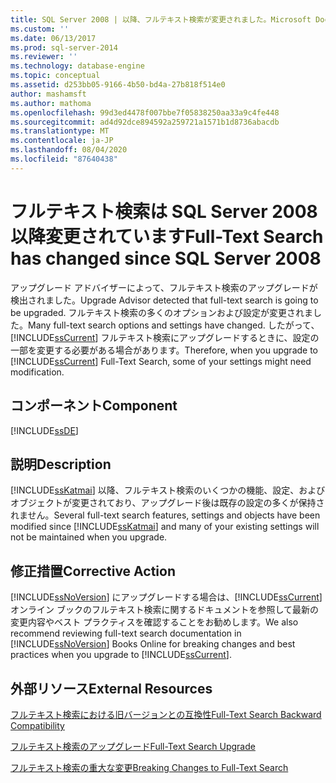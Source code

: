 ```yaml
---
title: SQL Server 2008 | 以降、フルテキスト検索が変更されました。Microsoft Docs
ms.custom: ''
ms.date: 06/13/2017
ms.prod: sql-server-2014
ms.reviewer: ''
ms.technology: database-engine
ms.topic: conceptual
ms.assetid: d253bb05-9166-4b50-bd4a-27b818f514e0
author: mashamsft
ms.author: mathoma
ms.openlocfilehash: 99d3ed4478f007bbe7f05838250aa33a9c4fe448
ms.sourcegitcommit: ad4d92dce894592a259721a1571b1d8736abacdb
ms.translationtype: MT
ms.contentlocale: ja-JP
ms.lasthandoff: 08/04/2020
ms.locfileid: "87640438"
---
```

# <a name="full-text-search-has-changed-since-sql-server-2008"></a><span data-ttu-id="bd247-102">フルテキスト検索は SQL Server 2008 以降変更されています</span><span class="sxs-lookup"><span data-stu-id="bd247-102">Full-Text Search has changed since SQL Server 2008</span></span>
  <span data-ttu-id="bd247-103">アップグレード アドバイザーによって、フルテキスト検索のアップグレードが検出されました。</span><span class="sxs-lookup"><span data-stu-id="bd247-103">Upgrade Advisor detected that full-text search is going to be upgraded.</span></span> <span data-ttu-id="bd247-104">フルテキスト検索の多くのオプションおよび設定が変更されました。</span><span class="sxs-lookup"><span data-stu-id="bd247-104">Many full-text search options and settings have changed.</span></span> <span data-ttu-id="bd247-105">したがって、[!INCLUDE[ssCurrent](../../includes/sscurrent-md.md)] フルテキスト検索にアップグレードするときに、設定の一部を変更する必要がある場合があります。</span><span class="sxs-lookup"><span data-stu-id="bd247-105">Therefore, when you upgrade to [!INCLUDE[ssCurrent](../../includes/sscurrent-md.md)] Full-Text Search, some of your settings might need modification.</span></span>  
  
## <a name="component"></a><span data-ttu-id="bd247-106">コンポーネント</span><span class="sxs-lookup"><span data-stu-id="bd247-106">Component</span></span>  
 [!INCLUDE[ssDE](../../includes/ssde-md.md)]  
  
## <a name="description"></a><span data-ttu-id="bd247-107">説明</span><span class="sxs-lookup"><span data-stu-id="bd247-107">Description</span></span>  
 <span data-ttu-id="bd247-108">[!INCLUDE[ssKatmai](../../includes/sskatmai-md.md)] 以降、フルテキスト検索のいくつかの機能、設定、およびオブジェクトが変更されており、アップグレード後は既存の設定の多くが保持されません。</span><span class="sxs-lookup"><span data-stu-id="bd247-108">Several full-text search features, settings and objects have been modified since [!INCLUDE[ssKatmai](../../includes/sskatmai-md.md)] and many of your existing settings will not be maintained when you upgrade.</span></span>  
  
## <a name="corrective-action"></a><span data-ttu-id="bd247-109">修正措置</span><span class="sxs-lookup"><span data-stu-id="bd247-109">Corrective Action</span></span>  
 <span data-ttu-id="bd247-110">[!INCLUDE[ssNoVersion](../../includes/ssnoversion-md.md)] にアップグレードする場合は、[!INCLUDE[ssCurrent](../../includes/sscurrent-md.md)] オンライン ブックのフルテキスト検索に関するドキュメントを参照して最新の変更内容やベスト プラクティスを確認することをお勧めします。</span><span class="sxs-lookup"><span data-stu-id="bd247-110">We also recommend reviewing full-text search documentation in [!INCLUDE[ssNoVersion](../../includes/ssnoversion-md.md)] Books Online for breaking changes and best practices when you upgrade to [!INCLUDE[ssCurrent](../../includes/sscurrent-md.md)].</span></span>  
  
## <a name="external-resources"></a><span data-ttu-id="bd247-111">外部リソース</span><span class="sxs-lookup"><span data-stu-id="bd247-111">External Resources</span></span>  
 [<span data-ttu-id="bd247-112">フルテキスト検索における旧バージョンとの互換性</span><span class="sxs-lookup"><span data-stu-id="bd247-112">Full-Text Search Backward Compatibility</span></span>](../../../2014/database-engine/full-text-search-backward-compatibility.md)  
  
 [<span data-ttu-id="bd247-113">フルテキスト検索のアップグレード</span><span class="sxs-lookup"><span data-stu-id="bd247-113">Full-Text Search Upgrade</span></span>](https://go.microsoft.com/fwlink/?LinkId=112291)  
  
 [<span data-ttu-id="bd247-114">フルテキスト検索の重大な変更</span><span class="sxs-lookup"><span data-stu-id="bd247-114">Breaking Changes to Full-Text Search</span></span>](../../../2014/database-engine/breaking-changes-to-full-text-search.md)  
  
  
